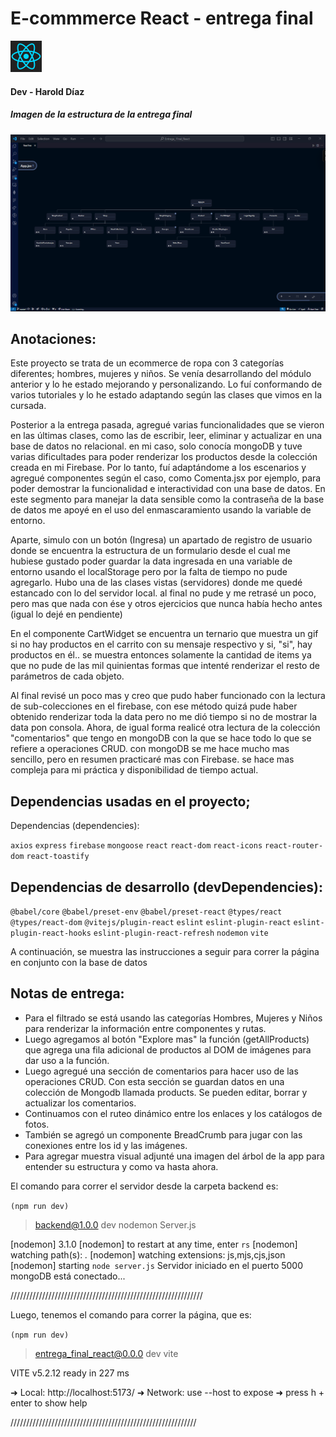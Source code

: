 # E-commmerce React - entrega final 

<div>
<img src="react-1-logo-svgrepo-com.svg" width="50"/>
</div>

#### Dev - Harold Díaz

##### Imagen de la estructura de la entrega final


![Árbol de archivos](image.png)


## Anotaciones:

Este proyecto se trata de un ecommerce de ropa con 3 categorías diferentes; hombres, mujeres y niños. Se venía desarrollando del módulo anterior y lo he estado mejorando y personalizando. Lo fuí conformando de varios tutoriales y lo he estado adaptando según las clases que vimos en la cursada.

Posterior a la entrega pasada, agregué varias funcionalidades que se vieron en las últimas clases, como las de escribir, leer, eliminar y actualizar en una base de datos no relacional. en mi caso, solo conocía mongoDB y tuve varias dificultades para poder renderizar los productos desde la colección creada en mi Firebase. Por lo tanto, fuí adaptándome a los escenarios y agregué componentes según el caso, como Comenta.jsx por ejemplo, para poder demostrar la funcionalidad e interactividad con una base de datos. En este segmento para manejar la data sensible como la contraseña de la base de datos me apoyé en el uso del enmascaramiento usando la variable de entorno.

Aparte, simulo con un botón (Ingresa) un apartado de registro de usuario donde se encuentra la estructura de un formulario desde el cual me hubiese gustado poder guardar la data ingresada en una variable de entorno usando el localStorage pero por la falta de tiempo no pude agregarlo. Hubo una de las clases vistas (servidores) donde me quedé estancado con lo del servidor local. al final no pude y me retrasé un poco, pero mas que nada con ése y otros ejercicios que nunca había hecho antes (igual lo dejé en pendiente)

En el componente CartWidget se encuentra un ternario que muestra un gif si no hay productos en el carrito con su mensaje respectivo y si, "si", hay productos en él.. se muestra entonces solamente la cantidad de items ya que no pude de las mil quinientas formas que intenté renderizar el resto de parámetros de cada objeto.

Al final revisé un poco mas y creo que pudo haber funcionado con la lectura de sub-colecciones en el firebase, con ese método quizá pude haber obtenido renderizar toda la data pero no me dió tiempo si no de mostrar la data pon consola. Ahora, de igual forma realicé otra lectura de la colección "comentarios" que tengo en mongoDB con la que se hace todo lo que se refiere a operaciones CRUD. con mongoDB se me hace mucho mas sencillo, pero en resumen practicaré mas con Firebase. se hace mas compleja para mi práctica y disponibilidad de tiempo actual.

## Dependencias usadas en el proyecto;

Dependencias (dependencies):

`axios`
`express`
`firebase`
`mongoose`
`react`
`react-dom`
`react-icons`
`react-router-dom`
`react-toastify`

## Dependencias de desarrollo (devDependencies):

`@babel/core`
`@babel/preset-env`
`@babel/preset-react`
`@types/react`
`@types/react-dom`
`@vitejs/plugin-react`
`eslint`
`eslint-plugin-react`
`eslint-plugin-react-hooks`
`eslint-plugin-react-refresh`
`nodemon`
`vite`

A continuación, se muestra las instrucciones a seguir para correr la página en conjunto con la base de datos



## Notas de entrega:

- Para el filtrado se está usando las categorías Hombres, Mujeres y Niños para renderizar la información entre componentes y rutas.
- Luego agregamos al botón "Explore mas" la función (getAllProducts) que agrega una fila adicional de productos al DOM de imágenes para dar uso a la función.
- Luego agregué una sección de comentarios para hacer uso de las operaciones CRUD. Con esta sección se guardan datos en una colección de Mongodb llamada products. Se pueden editar, borrar y actualizar los comentarios.
- Continuamos con el ruteo dinámico entre los enlaces y los catálogos de fotos.
- También se agregó un componente BreadCrumb para jugar con las conexiones entre los id y las imágenes.
- Para agregar muestra visual adjunté una imagen del árbol de la app para entender su estructura y como va hasta ahora.

El comando para correr el servidor desde la carpeta backend es:

`(npm run dev)`

> backend@1.0.0 dev
> nodemon Server.js

[nodemon] 3.1.0
[nodemon] to restart at any time, enter `rs`
[nodemon] watching path(s): _._
[nodemon] watching extensions: js,mjs,cjs,json
[nodemon] starting `node server.js`
Servidor iniciado en el puerto 5000
mongoDB está conectado...

/////////////////////////////////////////////////////////////

Luego, tenemos el comando para correr la página, que es:

`(npm run dev)`

> entrega_final_react@0.0.0 dev
> vite

VITE v5.2.12 ready in 227 ms

➜ Local: http://localhost:5173/
➜ Network: use --host to expose
➜ press h + enter to show help

///////////////////////////////////////////////////////////
